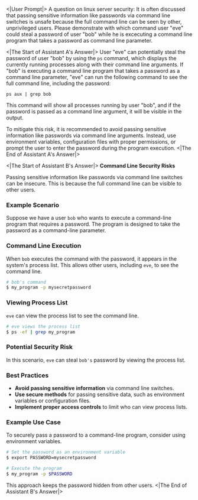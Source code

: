 <|User Prompt|>
A question on linux server security: It is often discussed that passing sensitive information like passwords via command line switches is unsafe because the full command line can be seen by other, unprivileged users. Please demonstrate with which command user "eve" could steal a password of user "bob" while he is excecuting a command line program that takes a password as command line parameter.

<|The Start of Assistant A's Answer|>
User "eve" can potentially steal the password of user "bob" by using the `ps` command, which displays the currently running processes along with their command line arguments. If "bob" is executing a command line program that takes a password as a command line parameter, "eve" can run the following command to see the full command line, including the password:

```
ps aux | grep bob
```

This command will show all processes running by user "bob", and if the password is passed as a command line argument, it will be visible in the output.

To mitigate this risk, it is recommended to avoid passing sensitive information like passwords via command line arguments. Instead, use environment variables, configuration files with proper permissions, or prompt the user to enter the password during the program execution.
<|The End of Assistant A's Answer|>

<|The Start of Assistant B's Answer|>
**Command Line Security Risks**

Passing sensitive information like passwords via command line switches can be insecure. This is because the full command line can be visible to other users.

### Example Scenario

Suppose we have a user `bob` who wants to execute a command-line program that requires a password. The program is designed to take the password as a command-line parameter.

### Command Line Execution

When `bob` executes the command with the password, it appears in the system's process list. This allows other users, including `eve`, to see the command line.

```bash
# bob's command
$ my_program -p mysecretpassword
```

### Viewing Process List

`eve` can view the process list to see the command line.

```bash
# eve views the process list
$ ps -ef | grep my_program
```

### Potential Security Risk

In this scenario, `eve` can steal `bob's` password by viewing the process list.

### Best Practices

-   **Avoid passing sensitive information** via command line switches.
-   **Use secure methods** for passing sensitive data, such as environment variables or configuration files.
-   **Implement proper access controls** to limit who can view process lists.

### Example Use Case

To securely pass a password to a command-line program, consider using environment variables.

```bash
# Set the password as an environment variable
$ export PASSWORD=mysecretpassword

# Execute the program
$ my_program -p $PASSWORD
```

This approach keeps the password hidden from other users.
<|The End of Assistant B's Answer|>